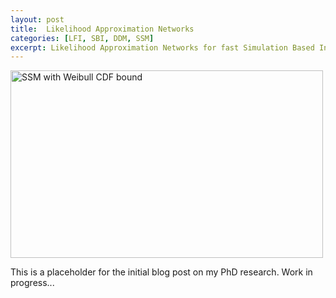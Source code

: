 ```yaml
---
layout: post
title:  Likelihood Approximation Networks
categories: [LFI, SBI, DDM, SSM]
excerpt: Likelihood Approximation Networks for fast Simulation Based Inference in Cognitive Process Models
---
```


<img src="{{site.baseurl}}/images/weibull.gif" width="500" height="300" alt="SSM with Weibull CDF bound">


This is a placeholder for the initial blog post on my PhD research.
Work in progress...




